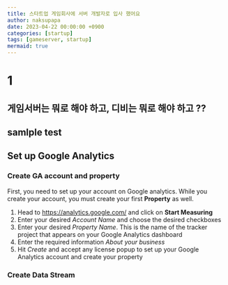 ```yaml
---
title: 스타트업 게임회사에 서버 개발자로 입사 했어요
author: naksupapa
date: 2023-04-22 00:00:00 +0900
categories: [startup]
tags: [gameserver, startup]
mermaid: true
---
```


# 1
## 게임서버는 뭐로 해야 하고, 디비는 뭐로 해야 하고 ??


## samlple test


## Set up Google Analytics

### Create GA account and property

First, you need to set up your account on Google analytics. While you create your account, you must create your first **Property** as well.

1. Head to <https://analytics.google.com/> and click on **Start Measuring**
2. Enter your desired _Account Name_ and choose the desired checkboxes
3. Enter your desired _Property Name_. This is the name of the tracker project that appears on your Google Analytics dashboard
4. Enter the required information _About your business_
5. Hit _Create_ and accept any license popup to set up your Google Analytics account and create your property

### Create Data Stream

